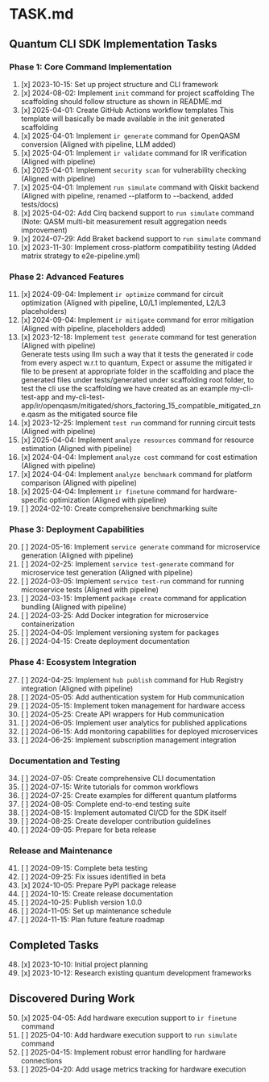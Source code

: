 # TASK.md

## Quantum CLI SDK Implementation Tasks

### Phase 1: Core Command Implementation
1. [x] 2023-10-15: Set up project structure and CLI framework
2. [x] 2024-08-02: Implement `init` command for project scaffolding
   The scaffolding should follow structure as shown in README.md
3. [x] 2025-04-01: Create GitHub Actions workflow templates
   This template will basically be made available in the init generated scaffolding
4. [x] 2025-04-01: Implement `ir generate` command for OpenQASM conversion (Aligned with pipeline, LLM added)
5. [x] 2025-04-01: Implement `ir validate` command for IR verification (Aligned with pipeline)
6. [x] 2025-04-01: Implement `security scan` for vulnerability checking (Aligned with pipeline)
7. [x] 2025-04-01: Implement `run simulate` command with Qiskit backend (Aligned with pipeline, renamed --platform to --backend, added tests/docs)
8. [x] 2025-04-02: Add Cirq backend support to `run simulate` command (Note: QASM multi-bit measurement result aggregation needs improvement)
9. [x] 2024-07-29: Add Braket backend support to `run simulate` command
10. [x] 2023-11-30: Implement cross-platform compatibility testing (Added matrix strategy to e2e-pipeline.yml)

### Phase 2: Advanced Features
11. [x] 2024-09-04: Implement `ir optimize` command for circuit optimization (Aligned with pipeline, L0/L1 implemented, L2/L3 placeholders)
12. [x] 2024-09-04: Implement `ir mitigate` command for error mitigation (Aligned with pipeline, placeholders added)
13. [x] 2023-12-18: Implement `test generate` command for test generation (Aligned with pipeline)  
Generate tests using llm such a way that it tests the generated ir code from every aspect w.r.t to quantum, Expect or assume the mitigated ir file to be present at appropriate folder in the scaffolding and place the generated files under tests/generated under scaffolding root folder, to test the cli use the scaffolding we have created as an example my-cli-test-app and my-cli-test-app/ir/openqasm/mitigated/shors_factoring_15_compatible_mitigated_zne.qasm as the mitigated source file
14. [x] 2023-12-25: Implement `test run` command for running circuit tests (Aligned with pipeline)
15. [x] 2025-04-04: Implement `analyze resources` command for resource estimation (Aligned with pipeline)
16. [x] 2024-04-04: Implement `analyze cost` command for cost estimation (Aligned with pipeline)
17. [x] 2024-04-04: Implement `analyze benchmark` command for platform comparison (Aligned with pipeline)
18. [x] 2025-04-04: Implement `ir finetune` command for hardware-specific optimization (Aligned with pipeline)
19. [ ] 2024-02-10: Create comprehensive benchmarking suite

### Phase 3: Deployment Capabilities
20. [ ] 2024-05-16: Implement `service generate` command for microservice generation (Aligned with pipeline)
21. [ ] 2024-02-25: Implement `service test-generate` command for microservice test generation (Aligned with pipeline)
22. [ ] 2024-03-05: Implement `service test-run` command for running microservice tests (Aligned with pipeline)
23. [ ] 2024-03-15: Implement `package create` command for application bundling (Aligned with pipeline)
24. [ ] 2024-03-25: Add Docker integration for microservice containerization
25. [ ] 2024-04-05: Implement versioning system for packages
26. [ ] 2024-04-15: Create deployment documentation

### Phase 4: Ecosystem Integration
27. [ ] 2024-04-25: Implement `hub publish` command for Hub Registry integration (Aligned with pipeline)
28. [ ] 2024-05-05: Add authentication system for Hub communication
29. [ ] 2024-05-15: Implement token management for hardware access
30. [ ] 2024-05-25: Create API wrappers for Hub communication
31. [ ] 2024-06-05: Implement user analytics for published applications
32. [ ] 2024-06-15: Add monitoring capabilities for deployed microservices
33. [ ] 2024-06-25: Implement subscription management integration

### Documentation and Testing
34. [ ] 2024-07-05: Create comprehensive CLI documentation
35. [ ] 2024-07-15: Write tutorials for common workflows
36. [ ] 2024-07-25: Create examples for different quantum platforms
37. [ ] 2024-08-05: Complete end-to-end testing suite
38. [ ] 2024-08-15: Implement automated CI/CD for the SDK itself
39. [ ] 2024-08-25: Create developer contribution guidelines
40. [ ] 2024-09-05: Prepare for beta release

### Release and Maintenance
41. [ ] 2024-09-15: Complete beta testing
42. [ ] 2024-09-25: Fix issues identified in beta
43. [x] 2024-10-05: Prepare PyPI package release
44. [ ] 2024-10-15: Create release documentation
45. [ ] 2024-10-25: Publish version 1.0.0
46. [ ] 2024-11-05: Set up maintenance schedule
47. [ ] 2024-11-15: Plan future feature roadmap

## Completed Tasks
48. [x] 2023-10-10: Initial project planning
49. [x] 2023-10-12: Research existing quantum development frameworks

## Discovered During Work
<!-- Add new tasks discovered during development here -->
50. [x] 2025-04-05: Add hardware execution support to `ir finetune` command
51. [ ] 2025-04-10: Add hardware execution support to `run simulate` command
52. [ ] 2025-04-15: Implement robust error handling for hardware connections
53. [ ] 2025-04-20: Add usage metrics tracking for hardware execution
